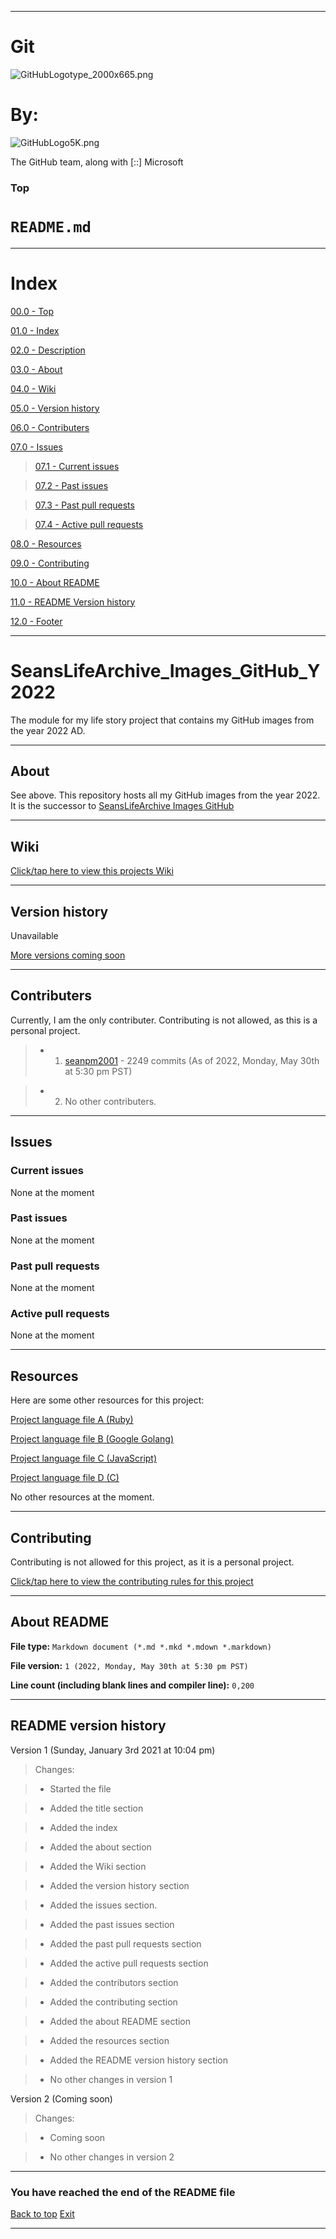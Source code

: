 
***

# Git

![GitHubLogotype_2000x665.png](GitHubLogotype_2000x665.png)

# By:

![GitHubLogo5K.png](GitHubLogo5K.png)

The GitHub team, along with [::] Microsoft

### Top

# `README.md`

***

# Index

[00.0 - Top](#Top)

[01.0 - Index](#Index)

[02.0 - Description](#SeansLifeArchive_Images_GitHub_Y2022)

[03.0 - About](#About)

[04.0 - Wiki](#Wiki)

[05.0 - Version history](#Version-history)

[06.0 - Contributers](#Contributers)

[07.0 - Issues](#Issues)

> [07.1 - Current issues](#Current-issues)

> [07.2 - Past issues](#Past-issues)

> [07.3 - Past pull requests](#Past-pull-requests)

> [07.4 - Active pull requests](#Active-pull-requests)

[08.0 - Resources](#Resources)

[09.0 - Contributing](#Contributing)

[10.0 - About README](#About-README)

[11.0 - README Version history](#README-version-history)

[12.0 - Footer](#You-have-reached-the-end-of-the-README-file)

***

# SeansLifeArchive_Images_GitHub_Y2022
The module for my life story project that contains my GitHub images from the year 2022 AD.

***

## About

See above. This repository hosts all my GitHub images from the year 2022. It is the successor to [SeansLifeArchive Images GitHub](https://github.com/seanpm2001/SeansLifeArchive_Images_GitHub/)

***

## Wiki

[Click/tap here to view this projects Wiki](https://github.com/seanpm2001/SeansLifeArchive_Images_GitHub/wiki)

***

## Version history

Unavailable

[More versions coming soon](https://www.example.com)

***

## Contributers

Currently, I am the only contributer. Contributing is not allowed, as this is a personal project.

> * 1. [seanpm2001](https://github.com/seanpm2001/) - 2249 commits (As of 2022, Monday, May 30th at 5:30 pm PST)

> * 2. No other contributers.

***

## Issues

### Current issues

None at the moment

### Past issues

None at the moment

### Past pull requests

None at the moment

### Active pull requests

None at the moment

***

## Resources

Here are some other resources for this project:

[Project language file A (Ruby)](PROJECT_LANG_1.rb)

[Project language file B (Google Golang)](PROJECT_LANG_2.go)

[Project language file C (JavaScript)](PROJECT_LANG_3.js)

[Project language file D (C)](PROJECT_LANG_4.c)

No other resources at the moment.

***

## Contributing

Contributing is not allowed for this project, as it is a personal project.

[Click/tap here to view the contributing rules for this project](CONTRIBUTING.md)

***

## About README

**File type:** `Markdown document (*.md *.mkd *.mdown *.markdown)`

**File version:** `1 (2022, Monday, May 30th at 5:30 pm PST)`

**Line count (including blank lines and compiler line):** `0,200`

***

## README version history

Version 1 (Sunday, January 3rd 2021 at 10:04 pm)

> Changes:

> * Started the file

> * Added the title section

> * Added the index

> * Added the about section

> * Added the Wiki section

> * Added the version history section

> * Added the issues section.

> * Added the past issues section

> * Added the past pull requests section

> * Added the active pull requests section

> * Added the contributors section

> * Added the contributing section

> * Added the about README section

> * Added the resources section

> * Added the README version history section

> * No other changes in version 1

Version 2 (Coming soon)

> Changes:

> * Coming soon

> * No other changes in version 2

***

### You have reached the end of the README file

[Back to top](#Top) [Exit](https://github.com)

***
